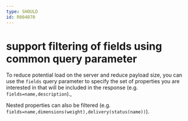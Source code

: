```yaml
---
type: SHOULD
id: R004070
---
```


# support filtering of fields using common query parameter

To reduce potential load on the server and reduce payload size, you can use the `fields` query parameter to specify the set of properties you are interested in that will be included in the response (e.g. `fields=name,description`).,

Nested properties can also be filtered (e.g. `fields=name,dimensions(weight),delivery(status(name))`).

